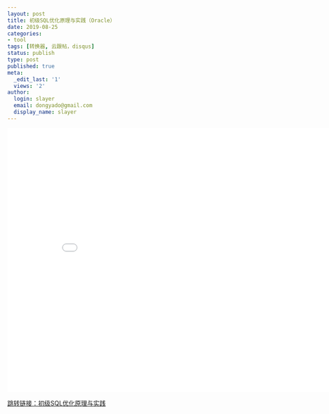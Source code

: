 ```yaml
---
layout: post
title: 初级SQL优化原理与实践（Oracle）
date: 2019-08-25
categories:
- tool
tags: [转换器, 云跟帖，disqus]
status: publish
type: post
published: true
meta:
  _edit_last: '1'
  views: '2'
author:
  login: slayer
  email: dongyado@gmail.com
  display_name: slayer
---
```


<center><embed src="_posts/%E5%88%9D%E7%BA%A7SQL%E4%BC%98%E5%8C%96%E5%8E%9F%E7%90%86%E4%B8%8E%E5%AE%9E%E8%B7%B5.pdf" width="850" height="600"></center>

[跳转链接：初级SQL优化原理与实践](https://github.com/Hacker-vision/hacker-vision.github.io/blob/master/_posts/%E5%88%9D%E7%BA%A7SQL%E4%BC%98%E5%8C%96%E5%8E%9F%E7%90%86%E4%B8%8E%E5%AE%9E%E8%B7%B5.pdf)
